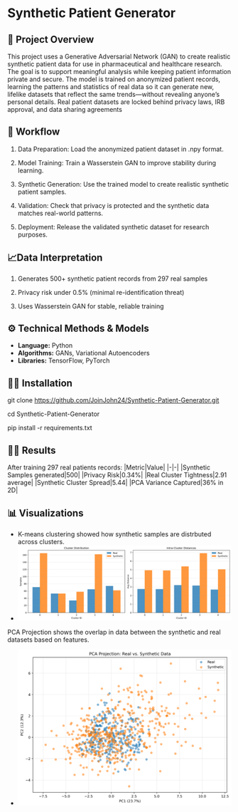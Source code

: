 # Synthetic Patient Generator

## 📌 Project Overview
This project uses a Generative Adversarial Network (GAN) to create realistic synthetic patient data for use in pharmaceutical and healthcare research. The goal is to support meaningful analysis while keeping patient information private and secure. The model is trained on anonymized patient records, learning the patterns and statistics of real data so it can generate new, lifelike datasets that reflect the same trends—without revealing anyone’s personal details. Real patient datasets are locked behind privacy laws, IRB approval, and data sharing agreements

## 🔬 Workflow
1. Data Preparation: Load the anonymized patient dataset in .npy format.

2. Model Training: Train a Wasserstein GAN to improve stability during learning.

3. Synthetic Generation: Use the trained model to create realistic synthetic patient samples.

4. Validation: Check that privacy is protected and the synthetic data matches real-world patterns.

5. Deployment: Release the validated synthetic dataset for research purposes.

## 📈Data Interpretation
1. Generates 500+ synthetic patient records from 297 real samples

2. Privacy risk under 0.5% (minimal re-identification threat)

3. Uses Wasserstein GAN for stable, reliable training

## ⚙️ Technical Methods & Models
- **Language:** Python  
- **Algorithms:** GANs, Variational Autoencoders  
- **Libraries:** TensorFlow, PyTorch

## 👨‍💻 Installation

git clone https://github.com/JoinJohn24/Synthetic-Patient-Generator.git

cd Synthetic-Patient-Generator

pip install -r requirements.txt

## 👨‍🔬 Results

After training 297 real patients records: 
|Metric|Value|
|-|-|
|Synthetic Samples generated|500|
|Privacy Risk|0.34%|
|Real Cluster Tightness|2.91 average|
|Synthetic Cluster Spread|5.44|
|PCA Variance Captured|36% in 2D|

## 📊 Visualizations
* K-means clustering showed how synthetic samples are distrbuted across clusters.
* ![kmeans](https://github.com/JobinJohn24/Synthetic-Patient-Generator/blob/main/images/kmeans_statistics.png)


PCA Projection shows the overlap in data between the synthetic and real datasets based on features.
* ![pcaprojection](https://github.com/JobinJohn24/Synthetic-Patient-Generator/blob/main/images/pca_projection.png)
